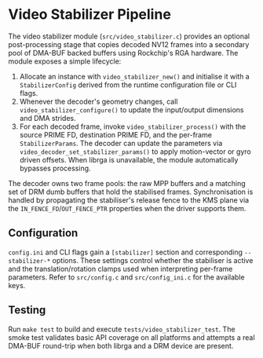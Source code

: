 # Video Stabilizer Pipeline

The video stabilizer module (`src/video_stabilizer.c`) provides an optional
post-processing stage that copies decoded NV12 frames into a secondary pool of
DMA-BUF backed buffers using Rockchip's RGA hardware. The module exposes a
simple lifecycle:

1. Allocate an instance with `video_stabilizer_new()` and initialise it with a
   `StabilizerConfig` derived from the runtime configuration file or CLI
   flags.
2. Whenever the decoder's geometry changes, call
   `video_stabilizer_configure()` to update the input/output dimensions and
   DMA strides.
3. For each decoded frame, invoke `video_stabilizer_process()` with the source
   PRIME FD, destination PRIME FD, and the per-frame `StabilizerParams`. The
   decoder can update the parameters via
   `video_decoder_set_stabilizer_params()` to apply motion-vector or gyro
   driven offsets. When librga is unavailable, the module automatically
   bypasses processing.

The decoder owns two frame pools: the raw MPP buffers and a matching set of
DRM dumb buffers that hold the stabilised frames. Synchronisation is handled by
propagating the stabiliser's release fence to the KMS plane via the
`IN_FENCE_FD`/`OUT_FENCE_PTR` properties when the driver supports them.

## Configuration

`config.ini` and CLI flags gain a `[stabilizer]` section and corresponding
`--stabilizer-*` options. These settings control whether the stabiliser is
active and the translation/rotation clamps used when interpreting per-frame
parameters. Refer to `src/config.c` and `src/config_ini.c` for the available
keys.

## Testing

Run `make test` to build and execute `tests/video_stabilizer_test`. The smoke
test validates basic API coverage on all platforms and attempts a real DMA-BUF
round-trip when both librga and a DRM device are present.
